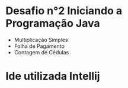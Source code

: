 # Desafio n°2 Iniciando a Programação Java



- Multiplicação Simples
- Folha de Pagamento
- Contagem de Cédulas



# Ide utilizada Intellij

